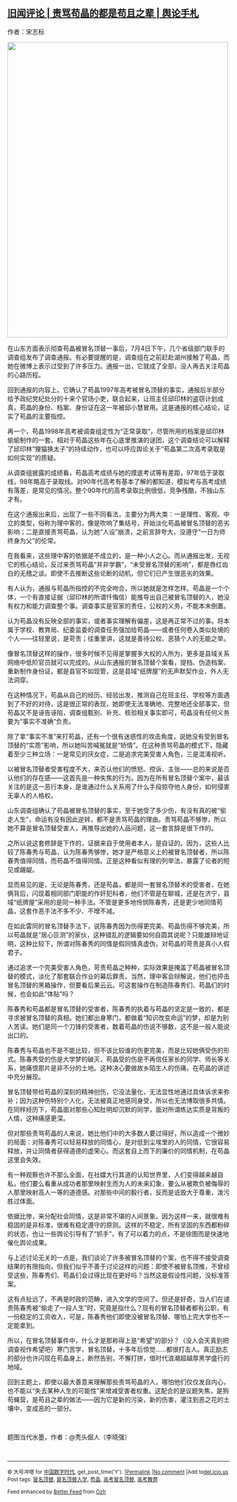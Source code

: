 <!--1593811484000-->
[旧闻评论 | 责骂苟晶的都是苟且之辈 | 舆论手札](https://chinadigitaltimes.net/chinese/2020/07/%e6%97%a7%e9%97%bb%e8%af%84%e8%ae%ba-%e8%b4%a3%e9%aa%82%e8%8b%9f%e6%99%b6%e7%9a%84%e9%83%bd%e6%98%af%e8%8b%9f%e4%b8%94%e4%b9%8b%e8%be%88-%e8%88%86%e8%ae%ba%e6%89%8b%e6%9c%ad/)
------

<p>作者：宋志标</p><p><img class="aligncenter wp-image-649088" src="https://chinadigitaltimes.net/chinese/files/2020/07/秃头-1-224x300.jpg" alt="" width="500" height="670" srcset="https://chinadigitaltimes.net/chinese/files/2020/07/秃头-1-224x300.jpg 224w, https://chinadigitaltimes.net/chinese/files/2020/07/秃头-1-764x1024.jpg 764w, https://chinadigitaltimes.net/chinese/files/2020/07/秃头-1-768x1030.jpg 768w, https://chinadigitaltimes.net/chinese/files/2020/07/秃头-1.jpg 1080w" sizes="(max-width: 500px) 100vw, 500px" /></p><p>在山东方面表示彻查苟晶被冒名顶替一事后，7月4日下午，几个省级部门联手的调查组发布了调查通报。有必要提醒的是，调查组在之前赶赴湖州接触了苟晶，而她在微博上表示过受到了许多压力。通报一出，它就成了全部，没人再去关注苟晶的心路历程。</p><p>回到通报的内容上。它确认了苟晶1997年高考被冒名顶替的事实，通报后半部分给予政纪党纪处分的十来个官场小吏，联合起来，让班主任邱印林的盗窃计划成真，苟晶的身份、档案、身份证在这一年被邱小慧冒用。这是通报的核心结论，证实了苟晶的主要指控。</p><p>再一个，苟晶1998年高考被调查组定性为“正常录取”，尽管所用的档案是邱印林偷偷制作的一套。相对于苟晶这些年在心底里推演的谜团，这个调查结论可以解释了邱印林“狸猫换太子”的持续动作，也可以呼应舆论关于“苟晶第二次高考录取是如何实现”的质疑。</p><p>从调查组披露的成绩看，苟晶高考成绩与她的摸底考试等有差距，97年低于录取线，98年略高于录取线。对90年代高考有基本了解的都知道，模拟考与高考成绩有落差，是常见的情况。整个90年代的高考录取比例很低，竞争残酷，不独山东才有。</p><p>在这个通报出来后，出现了一些不同看法，主要分为两大类：一是理性、客观、中立的类型，俗称为理中客的，像是吹响了集结号，开始淡化苟晶被冒名顶替的恶劣影响；二是直接责骂苟晶，认为她“人设”崩溃，之前言辞夸大，没遵守“一日为师终身为父”的伦常。</p><p>在我看来，这些理中客的依据是不成立的，是一种小人之心。而从通报出发，无视它的核心结论，反过来责骂苟晶“并非学霸”，“未受冒名顶替的影响”，都是唇红齿白的无稽之谈。即使不去推断这些论断的动机，但它们已产生很恶劣的效果。</p><p>有人认为，通报与苟晶所指控的不完全吻合，所以她就是怎样怎样。苟晶是一个个体，一个有直接证据（邱印林的所谓忏悔信）能推导出自己被冒名顶替的人，她没有权力和能力调查整个事。调查事实是官家的责任，公权的义务，不能本末倒置。</p><p>认为苟晶没有反映全部的事实，或者事实理解有偏差，这是再正常不过的事。将本属于学校、教育局、纪委监委的调查任务强加给苟晶——或者任何卷入类似处境的个人——往轻里说，是苛责；往重里讲，这就是善待公权、恶猜个人的无能之举。</p><p>像冒名顶替这样的操作，很多时候不见得是掌握多大权的人所为，更多是县域关系网络中低阶官员就可以完成的。从山东通报的冒名顶替个案看，提档、伪造档案、重新制作身份证，都是县官不如现管，这是县域“纸牌屋”的无声默契作业，外人无法洞穿。</p><p>在这种情况下，苟晶从自己的经历、经验出发，推测自己在班主任、学校等方面遇到了不好的对待，这是很正常的表现，她即使无法准确地、完整地还全部事实，但苟晶又不是诬告诬陷，调查组甄别、补充、核验相关事实即可，苟晶没有任何义务要为“事实不准确”负责。</p><p>除了拿“事实不准”来打苟晶，还有一个很有迷惑性的攻击角度，说她没有受到冒名顶替的“实质”影响，所以她叫苦喊冤就是“矫情”。在这种责骂苟晶的模式下，隐藏着至少三种立场：一是常见的厌女症，二是追求完美受害人角色，三是混淆视听。</p><p>以被冒名顶替者受害程度不大，来否认他们的愤怒、控诉、主张——总的来说是否认他们的存在感——这首先是一种失焦的行为。因为在所有冒名顶替个案中，最该关注的是这一恶行本身，是谁通过什么关系用了什么手段掠夺他人身份，如何侵害无辜人的人格权。</p><p>山东调查组确认了苟晶被冒名顶替的事实，至于她受了多少伤，有没有真的被“偷走人生”，命运有没有因此逆转，都不是责骂苟晶的理由。责骂苟晶不够惨，所以她不算是冒名顶替受害人，再推导出她的人品问题，这一套言辞是很下作的。</p><p>之所以说这套修辞是下作的，证据来自于使用者本人，是自证的。因为，这些人比较了陈春秀与苟晶，认为陈春秀够惨，她才是严格意义上的被冒名顶替者，所以陈春秀值得同情，而苟晶不值得同情。正是这种看似有理的列举法，暴露了论者的短见或龌龊。</p><p>显而易见的是，无论是陈春秀，还是苟晶，都是同一套冒名顶替术的受害者，在她俩背后，闪现着相同部门职能的作奸犯科者，他们不管是在聊城，还是在济宁，县域“纸牌屋”采用的是同一种手法。不管是更多地怜悯陈春秀，还是更少地同情苟晶，这套作恶手法不多不少、不增不减。</p><p>在如此雷同的冒名顶替手法下，说陈春秀因为伤得更完美、苟晶伤得不够完美，所以苟晶就是“居心叵测”的家伙，这种错乱的逻辑要如何自圆其说呢？只能雄辩地证明，这种比较下，所谓对陈春秀的同情是假同情真虚伪，对苟晶的苛责是真小人假君子。</p><p>通过追求一个完美受害人角色，苛责苟晶之种种，实际效果是掩盖了苟晶被冒名顶替的模式，淡化了那套联合作业的幕后罪责。当然，理中客会辩解说，他们也抨击冒名顶替的黑箱操作，但要看后果云云。可这套操作在制造陈春秀们、苟晶们的时候，也会如此“体贴”吗？</p><p>陈春秀和苟晶都是冒名顶替的受害者，陈春秀的执着与苟晶的坚定是一致的，都是寻求被冒名顶替的真相。她们都出身寒门，都做着“知识改变命运”的梦，却是为别人苦读。她们是同一个刀锋的受害者，数着苟晶的伤说不够数，这不是一般人能说出口的。</p><p>陈春秀与苟晶也不是不能比较，但不该比较谁的伤更完美，而是比较她俩受伤的形式。陈春秀受的伤是大学梦的破灭，苟晶受的伤是不再信任家长的同学、师长等关系，她痛恨那片是非不分的土地。这种决心要做故乡陌生人的伤痛，在苟晶的讲述中充分展现。</p><p>冒名顶替带给苟晶的深刻的精神创伤，它没法量化，无法显性地通过具体诉求来弥补；因为这种伤特别个人化，无法被真正地感同身受，所以也无法博取很多共情。在同样经历下，苟晶面对那些心知肚明却沉默的同学，面对所谓练达实质是背叛的人情，这种痛感更深。</p><p>但对那些责骂苟晶的人来说，她比他们中的大多数人要过得好，所以造成一个微妙的局面：对陈春秀可以轻易释放的同情心，是对低到尘埃里的人的同情，它很容易释放，并让同情者获得道德的虚荣心。而这套自上而下的廉价的同情机制，在苟晶这里会失效。</p><p>有一种观察也许不那么全面，在社媒大行其道的认知世界里，人们变得越来越自私，他们要么看重从成功者那里映射生而为人的未来幻象，要么从被欺负被侮辱的人那里映射高人一等的道德感。对那些中间的毅行者，反而是诋毁大于尊重，泼污胜过体面。</p><p>依据比惨，来分配社会同情，这是非常不堪的人间景象。因为这样一来，就很难有稳固的是非标准，很难有稳定遵守的原则。这样的不稳定，所有坚固的东西都粉碎的状态，也让一些舆论引导有了“抓手”，有了可以着力的点，不是徐图而是快速地催化舆论成果。</p><p>与上述讨论无关的一点是，我们谈论了许多被冒名顶替的个案，也不得不接受调查结果的有限指向，但我们似乎不善于讨论这样的问题：即使不被冒名顶推，不曾经受这些，陈春秀们、苟晶们会过得比现在更好吗？当然这是假设性问题，没标准答案。</p><p>这有点扯远了，不再是时政的范畴，进入文学的空间了。但还是好奇，当人们在谴责陈春秀被“偷走了一段人生”时，究竟是指什么？现有的冒名顶替者都有公职，有一份稳定的工资收入，可是，陈春秀他们即使没被冒名顶替、哪怕上完大学也不一定能拿到。</p><p>所以，在冒名顶替事件中，什么才是那称得上是“希望”的部分？（没人会天真到把调查视作希望吧）寒门苦学，冒名顶替，十多年后惊觉……都很打击人。真正励志的部分也许闪现在苟晶身上，断然告别，不懈打拼，借时代浪潮超越厚黑学盛行的地域。</p><p>回到主题上，即使以最大善意来理解那些责骂苟晶的人，哪怕他们仅仅发自内心，也不能以“失去某种人生的可能性”来增减受害者权重。这配合的是议题失焦，是狗苟蝇营，是苟且之辈的做法——因为它是新的污染，新的伤害，灌注到恶之花的土壤中，变成恶的一部分。</p><p>&nbsp;</p><p>题图当代水墨，作者：@秃头倔人（李晓强）</p><p>&nbsp;</p><hr /><p><small>&copy; 大号冲塔 for <a href="https://chinadigitaltimes.net/chinese">中国数字时代</a>, get_post_time('Y'). |<a href="https://chinadigitaltimes.net/chinese/2020/07/%e6%97%a7%e9%97%bb%e8%af%84%e8%ae%ba-%e8%b4%a3%e9%aa%82%e8%8b%9f%e6%99%b6%e7%9a%84%e9%83%bd%e6%98%af%e8%8b%9f%e4%b8%94%e4%b9%8b%e8%be%88-%e8%88%86%e8%ae%ba%e6%89%8b%e6%9c%ad/">Permalink</a> |<a href="https://chinadigitaltimes.net/chinese/2020/07/%e6%97%a7%e9%97%bb%e8%af%84%e8%ae%ba-%e8%b4%a3%e9%aa%82%e8%8b%9f%e6%99%b6%e7%9a%84%e9%83%bd%e6%98%af%e8%8b%9f%e4%b8%94%e4%b9%8b%e8%be%88-%e8%88%86%e8%ae%ba%e6%89%8b%e6%9c%ad/#comments">No comment</a> |Add to<a href="http://del.icio.us/post?url=https://chinadigitaltimes.net/chinese/2020/07/%e6%97%a7%e9%97%bb%e8%af%84%e8%ae%ba-%e8%b4%a3%e9%aa%82%e8%8b%9f%e6%99%b6%e7%9a%84%e9%83%bd%e6%98%af%e8%8b%9f%e4%b8%94%e4%b9%8b%e8%be%88-%e8%88%86%e8%ae%ba%e6%89%8b%e6%9c%ad/&amp;title=旧闻评论 | 责骂苟晶的都是苟且之辈 | 舆论手札">del.icio.us</a><br/>Post tags: <a href="https://chinadigitaltimes.net/chinese/tag/%e5%86%92%e5%90%8d%e9%a1%b6%e6%9b%bf/" rel="tag">冒名顶替</a>, <a href="https://chinadigitaltimes.net/chinese/tag/%e5%86%92%e5%90%8d%e9%a1%b6%e6%9b%bf%e5%85%a5%e5%ad%a6/" rel="tag">冒名顶替入学</a>, <a href="https://chinadigitaltimes.net/chinese/tag/%e8%8b%9f%e6%99%b6/" rel="tag">苟晶</a>, <a href="https://chinadigitaltimes.net/chinese/tag/%e9%ab%98%e8%80%83%e5%86%92%e5%90%8d%e9%a1%b6%e6%9b%bf/" rel="tag">高考冒名顶替</a>, <a href="https://chinadigitaltimes.net/chinese/tag/%e9%ab%98%e8%80%83%e8%88%9e%e5%bc%8a/" rel="tag">高考舞弊</a><br/></small></p><p><small>Feed enhanced by <a href='http://planetozh.com/blog/my-projects/wordpress-plugin-better-feed-rss/'>Better Feed</a> from  <a href='http://planetozh.com/blog/'>Ozh</a></small></p>
